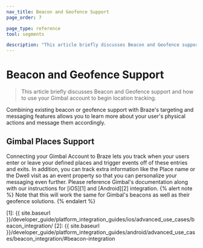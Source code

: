 ```yaml
---
nav_title: Beacon and Geofence Support
page_order: 7

page_type: reference
tool: segments

description: "This article briefly discusses Beacon and Geofence support and how to use your Gimbal account to begin location tracking."
---
```

# Beacon and Geofence Support

> This article briefly discusses Beacon and Geofence support and how to use your Gimbal account to begin location tracking.


Combining existing beacon or geofence support with Braze's targeting and messaging features allows you to learn more about your user's physical actions and message them accordingly.

## Gimbal Places Support

Connecting your Gimbal Account to Braze lets you track when your users enter or leave your defined places and trigger events off of these entries and exits. In addition, you can track extra information like the Place name or the Dwell visit as an event property so that you can personalize your messaging even further. Please reference Gimbal's documentation along with our instructions for [iOS][1] and [Android][2] integration. 
{% alert note %}
Note that this will work the same for Gimbal's beacons as well as their geofence solutions.
{% endalert %}

[1]: {{ site.baseurl }}/developer_guide/platform_integration_guides/ios/advanced_use_cases/beacon_integration/
[2]: {{ site.baseurl }}/developer_guide/platform_integration_guides/android/advanced_use_cases/beacon_integration/#beacon-integration
